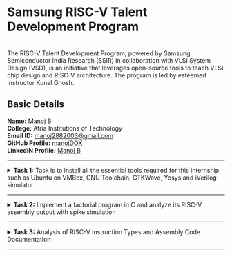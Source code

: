 # Samsung RISC-V Talent Development Program
<br>
The RISC-V Talent Development Program, powered by Samsung Semiconductor India Research (SSIR) in collaboration with VLSI System Design (VSD), is an initiative that leverages open-source tools to teach VLSI chip design and RISC-V architecture. The program is led by esteemed instructor Kunal Ghosh.

##  Basic Details

**Name:** Manoj B
<br>
**College:** Atria Institutions of Technology  
**Email ID:** manoj2882003@gmail.com  
**GitHub Profile:** [manojDOX](https://github.com/manojDOX?tab=repositories)  
**LinkedIN Profile:** [Manoj B](https://www.linkedin.com/in/manoj-b-390821218/)

----------------------------------------------------------------------------------------------------------------

<details>
<summary><b>Task 1:</b> Task is to install all the essential tools required for this internship such as Ubuntu on VMBox, GNU Toolchain, GTKWave, Yosys and iVerilog simulator</summary>   
<br>

**1. Install Ubuntu 20.04 LTS on Oracle Virtual Machine Box**
> Setting up a virtual environment with Ubuntu 20.04 LTS to ensure a consistent development environment for all tasks. This includes configuring settings for optimal performance and usability.

![Ubuntu and VMBox Installation](https://github.com/manojDOX/samsung-riscv/blob/main/Task%201/virtual_machine.png)

**2. Install the RISC-V toolchain using the VDI**

### What is RISC-V GNU Toolchain?
> The RISC-V GNU Compiler Toolchain is a free and open source cross-compiler for C and C++. It supports two build modes: Generic ELF/Newlib and Linux-ELF/glibc. The toolchain can be used to create assembly instructions and sequences for execution in a simulator and target FPGA  

**3. compiling code in c**

### writing C code for printing sum up to n number

![compiling code in c](https://github.com/manojDOX/samsung-riscv/blob/main/Task%201/C_based_lab.png)

**4. generating RISC-V based O1 and Ofast**

### seen instruction reduction from O1 to Ofast
> Observing Optimization Levels: The optimization levels O1 and Ofast were applied to the compiled C code. Results revealed a significant reduction in the number of assembly instructions when moving from O1 to Ofast, showcasing the efficiency of RISC-V's optimization pipeline.



![RISC-V based result](https://github.com/manojDOX/samsung-riscv/blob/main/Task%201/RISC-V_Lab.png)

</details>

----------------------------------------------------------------------------------------------------------------

<details>
<summary><b>Task 2:</b> Implement a factorial program in C and analyze its RISC-V assembly output with spike simulation</summary>
<br>

**1. C Program Implementation**
> Writing a C program to calculate the factorial of a given number 'n'. The program demonstrates basic arithmetic operations and loop constructs.

![C Code Implementation](https://github.com/manojDOX/samsung-riscv/blob/main/Task%202/program_factorofn.png)

**2. RISC-V Compilation**
> Compiling the factorial program using RISC-V GCC compiler to generate assembly code. This step converts our high-level C code into RISC-V compatible assembly instructions.

![RISC-V GCC Compilation](https://github.com/manojDOX/samsung-riscv/blob/main/Task%202/factor_program_compilation.png)

**3. Optimization Level Analysis**
> Comparing assembly output between O1 and Ofast optimization levels. The analysis shows how different optimization flags affect the generated assembly code and overall instruction count.

![O1 Optimization](https://github.com/manojDOX/samsung-riscv/blob/main/Task%202/O1_instruction.png)
![Ofast Optimization](https://github.com/manojDOX/samsung-riscv/blob/main/Task%202/Ofast_instruction.png)
**4. Spike Simulation**
> Running the compiled program through the Spike RISC-V ISA Simulator to verify correct execution and analyze program behavior at the instruction level.

![Spike Simulation Results](https://github.com/manojDOX/samsung-riscv/blob/main/Task%202/simulation_of_O1_Ofast.png)

**Key Observations:**
- The factorial program demonstrates the use of loops and multiplication operations in RISC-V
- Different optimization levels (O1 vs Ofast) showed varying instruction counts and code organization
- Spike simulation confirmed correct program execution and output validation

</details>


----------------------------------------------------------------------------------------------------------------


<details>
<summary><b>Task 3:</b> Analysis of RISC-V Instruction Types and Assembly Code Documentation</summary>
<br>

![program](https://github.com/manojDOX/samsung-riscv/blob/main/Task%203/program.png)

![assembly_language_instruction](https://github.com/manojDOX/samsung-riscv/blob/main/Task%203/instruction_detail.png)

**1. Understanding RISC-V Instruction Formats**
> A comprehensive study of the six basic RISC-V instruction formats: R-type, I-type, S-type, B-type, U-type, and J-type instructions.

**2. Instruction Type Analysis with Detailed Encoding**

### I-Type Instructions (Immediate)
Example Instruction: `addi sp, sp, -128`
* **Opcode:** 0010011 (7 bits)
* **Immediate:** -128 (12 bits, two's complement)
* **Source Register (rs1):** sp (x2, 5 bits)
* **Destination Register (rd):** sp (x2, 5 bits)
* **Function (funct3):** 000 (3 bits)

Breakdown:
* **Immediate (-128):** `111111110000`
* **rs1 (sp = x2):** `00010`
* **funct3:** `000`
* **rd (sp = x2):** `00010`
* **Opcode:** `0010011`

Machine Code: `11111111000000010000000100010011`

Example Instruction: `ld ra, 8(sp)`
* **Opcode:** 0000011 (7 bits)
* **Immediate:** 8 (12 bits)
* **Source Register (rs1):** sp (x2, 5 bits)
* **Destination Register (rd):** ra (x1, 5 bits)
* **Function (funct3):** 011 (3 bits)

Breakdown:
* **Immediate (8):** `000000001000`
* **rs1 (sp = x2):** `00010`
* **funct3:** `011`
* **rd (ra = x1):** `00001`
* **Opcode:** `0000011`

### R-Type Instructions (Register)
Example Instruction: `add t0, t1, t2`
* **Opcode:** 0110011 (7 bits)
* **funct7:** 0000000 (7 bits)
* **Source Register 2 (rs2):** t2 (x7, 5 bits)
* **Source Register 1 (rs1):** t1 (x6, 5 bits)
* **Function (funct3):** 000 (3 bits)
* **Destination Register (rd):** t0 (x5, 5 bits)

Breakdown:
* **funct7:** `0000000`
* **rs2 (t2 = x7):** `00111`
* **rs1 (t1 = x6):** `00110`
* **funct3:** `000`
* **rd (t0 = x5):** `00101`
* **Opcode:** `0110011`

### S-Type Instructions (Store)
Example Instruction: `sd ra, 8(sp)`
* **Opcode:** 0100011 (7 bits)
* **Immediate[11:5]:** 0000000 (7 bits)
* **Source Register 2 (rs2):** ra (x1, 5 bits)
* **Source Register 1 (rs1):** sp (x2, 5 bits)
* **Function (funct3):** 011 (3 bits)
* **Immediate[4:0]:** 01000 (5 bits)

Breakdown:
* **Immediate[11:5]:** `0000000`
* **rs2 (ra = x1):** `00001`
* **rs1 (sp = x2):** `00010`
* **funct3:** `011`
* **Immediate[4:0]:** `01000`
* **Opcode:** `0100011`

### U-Type Instructions (Upper Immediate)
Example Instruction: `lui a0, 0x21`
* **Opcode:** 0110111 (7 bits)
* **Immediate[31:12]:** 20-bit immediate
* **Destination Register (rd):** a0 (x10, 5 bits)

Breakdown:
* **Immediate:** `00000000000000100001`
* **rd (a0 = x10):** `01010`
* **Opcode:** `0110111`

### J-Type Instructions (Jump)
Example Instruction: `jal ra, 104dc`
* **Opcode:** 1101111 (7 bits)
* **Immediate[20:1]:** 20-bit offset
* **Destination Register (rd):** ra (x1, 5 bits)

Breakdown:
* **Immediate:** `0000000100000011011100`
* **rd (ra = x1):** `00001`
* **Opcode:** `1101111`

**3. Common Patterns in Assembly Code**

Function Prologue:
```assembly
addi    sp,sp,-16        # Allocate stack frame
```
Encoding Breakdown:
* **Immediate (-16):** `111111110000`
* **rs1 (sp = x2):** `00010`
* **funct3:** `000`
* **rd (sp = x2):** `00010`
* **Opcode:** `0010011`

**4. Key Observations:**
- Each instruction type has a unique bit pattern for efficient decoding
- Immediate values are sign-extended appropriately
- Register encoding is consistent across instruction types
- Stack operations follow standard patterns
- Function calls maintain calling conventions through register usage

</details>

----------------------------------------------------------------------------------------------------------------

